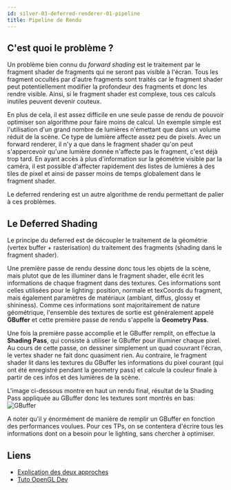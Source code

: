```yaml
---
id: silver-03-deferred-renderer-01-pipeline
title: Pipeline de Rendu
---
```


## C'est quoi le problème ?

Un problème bien connu du *forward shading* est le traitement par le fragment shader de fragments qui ne seront pas visible à l'écran.
Tous les fragment occultés par d'autre fragments sont traités car le fragment shader peut potentiellement modifier la profondeur des fragments et donc les rendre visible.
Ainsi, si le fragment shader est complexe, tous ces calculs inutiles peuvent devenir couteux.

En plus de cela, il est assez difficile en une seule passe de rendu de pouvoir optimiser son algorithme pour faire moins de calcul.
Un exemple simple est l'utilisation d'un grand nombre de lumières n'émettant que dans un volume réduit de la scène.
Ce type de lumière affecte assez peu de pixels.
Avec un forward renderer, il n'y a que dans le fragment shader qu'on peut s'appercevoir qu'une lumière donnée n'affecte pas le fragment, c'est déjà trop tard.
En ayant accès à plus d'information sur la géométrie visible par la caméra, il est possible d'affecter rapidement des listes de lumières à des tiles de pixel et ainsi de passer moins de temps globalement dans le fragment shader.

Le deferred rendering est un autre algorithme de rendu permettant de palier à ces problèmes.

## Le Deferred Shading

Le principe du deferred est de découpler le traitement de la géométrie (vertex buffer + rasterisation) du traitement des fragments (shading dans le fragment shader).

Une première passe de rendu dessine donc tous les objets de la scène, mais plutot que de les illuminer dans le fragment shader, elle écrit les informations de chaque fragment dans des textures.
Ces informations sont celles utilisées pour le lighting: position, normale et texCoords du fragment, mais également paramètres de matériaux (ambiant, diffus, glossy et shininess).
Comme ces informations sont majoritairement de nature géométrique, l'ensemble des textures de sortie est généralement appelé **GBuffer** et cette première passe de rendu s'appelle la **Geometry Pass**.

Une fois la première passe accomplie et le GBuffer remplit, on effectue la **Shading Pass**, qui consiste à utiliser le GBuffer pour illuminer chaque pixel.
Au cours de cette passe, on dessiner simplement un quad couvrant l'écran, le vertex shader ne fait donc quasiment rien.
Au contraire, le fragment shader lit dans les textures du GBuffer les informations du pixel courant (qui ont été enregistré pendant la geometry pass) et calcule la couleur finale à partir de ces infos et des lumières de la scène.

L'image ci-dessous montre en haut un rendu final, résultat de la Shading Pass appliquée au GBuffer donc les textures sont montrés en bas:
![GBuffer](/images/gbuffer_1.png)

A noter qu'il y énormément de manière de remplir un GBuffer en fonction des performances voulues.
Pour ces TPs, on se contentera d'écrire tous les informations dont on a besoin pour le lighting, sans chercher à optimiser.

## Liens

- [Explication des deux approches](https://gamedevelopment.tutsplus.com/articles/forward-rendering-vs-deferred-rendering--gamedev-12342)
- [Tuto OpenGL Dev](http://ogldev.atspace.co.uk/www/tutorial35/tutorial35.html)
